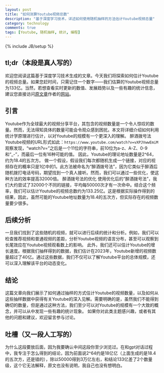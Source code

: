 ```yaml
---
layout: post
title: "如何测算Youtube视频总数"
description: "基于深度学习技术，详述如何使用随机抽样的方法估计Youtube视频总量"
category: technology
comments: true
tags: [Youtube, 随机抽样, 统计, 编程]
---
```

{% include JB/setup %}

## tl;dr（本段是真人写的）

欢迎您阅读这篇基于深度学习技术生成的文章。今天我们将探索如何估计Youtube的视频总量。如果您赶时间，只需记住一个数字——我们估算的Youtube视频总量为133亿。当然，若想查看实时更新的数值、发展趋势以及一些有趣的统计信息，建议您直接访问[原文章](https://ethanzuckerman.com/2023/12/22/how-big-is-youtube/)作者的[网站](https://tubestats.org/)。

## 引言

Youtube作为全球最大的视频分享平台，其包含的视频数量是一个令人惊叹的数量。然而，无法得知具体的数量可能会令观众感到困扰。本文将详细介绍如何利用统计学原理进行估计，以对Youtube的规模有一个更深入的理解。
醉酒拨号法
Youtube视频的URL形式如此：`https://www.youtube.com/watch?v=vXPJVwwEmiM`
观察发现，“watch?v=”之后是一个11位的字符串，前10位为a-z、A-Z、0-9和“_-”，而最后一位有16种可能的值。<!--more-->
因此，Youtube的理论地址数量是2^64，约为18.4的五次方。
做一个假设，假设我们每次都随机生成一个链接，对应的视频存在的概率只是1亿中的1。此方法被命名为“醉酒拨号法”，因为它类似于醉酒后随机拨打电话号码，期望找到一个真人接听。然而，我们可以通过一些优化，使这种方法的效率提高32000倍。
醉酒拨号法的优化
使用优化后的“醉酒拨号法”，我们大约尝试了32000个不同的链接，平均每50000次才有一次命中。结合这个频率，我们可以估计Youtube的视频总数约为133.25亿。这是根据实际操作得到的结果，因此，虽然可能的Youtube地址数量为18.4的五次方，但实际存在的视频数量要少很多。

## 后续分析

一旦我们找到了这些随机的视频，就可以进行后续的统计和分析。例如，我们可以检查推荐视频和普通视频的差距，分析Youtube视频的语言分布，甚至可以观察到长尾效应在Youtube视频观看数上的影响。
此外，我们还可以估计Youtube的增长速度。根据我们抽样得到的数据，我们估计在2023年，Youtube新增的视频数量超过了40亿。通过这些数据，我们不仅可以了解Youtube平台的总体规模，还可以深入理解该平台的动态变化。

## 结论

这篇文章向我们展示了如何通过抽样的方式估计Youtube的视频数量，以及如何从这些抽样数据中获得有关Youtube的深入见解。需要明确的是，虽然我们不能得到确切的数量，但是通过这种方法，我们至少可以对Youtube的规模有一个大致的概念，并可以从中发现一些有趣的统计现象。
如果你对此类主题感兴趣，或者有其他的问题和建议，欢迎留言参与讨论。

## 吐槽（又一段人工写的）

为什么这段要放后面，因为我要确认中间这段你至少浏览过。在和gpt对话过程中，我专注于怎么得到的结论，因为前面说2^64约是18亿亿（上面生成的是18.4的五次方，还是错的），除以50000得到3万亿左右，和结论133亿差了2个数量级，这个它无法解释，原文也没有说明，我自己也没有想明白。
